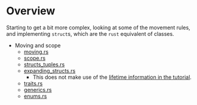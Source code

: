 # Overview

Starting to get a bit more complex, looking at some of the movement rules, and implementing `struct`s, which are the `rust` equivalent of classes.

* Moving and scope
  * [moving.rs](../2.structs_enums/moving.rs)
  * [scope.rs](../2.structs_enums/scope.rs)
  * [structs_tuples.rs](../2.structs_enums/structs_tuples.rs)
  * [expanding_structs.rs](../2.structs_enums/expanding_structs.rs)
    * This does not make use of the [lifetime information in the tutorial](https://stevedonovan.github.io/rust-gentle-intro/2-structs-enums-lifetimes.html#lifetimes-start-to-bite).
  * [traits.rs](../2.structs_enums/traits.rs)
  * [generics.rs](../2.structs_enums/generics.rs)
  * [enums.rs](../2.structs_enums/enums.rs)
